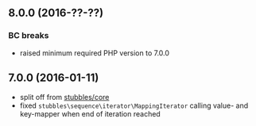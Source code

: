 8.0.0 (2016-??-??)
------------------

### BC breaks

  * raised minimum required PHP version to 7.0.0


7.0.0 (2016-01-11)
------------------

  * split off from [stubbles/core](https://github.com/stubbles/stubbles-core)
  * fixed `stubbles\sequence\iterator\MappingIterator` calling value- and key-mapper when end of iteration reached

